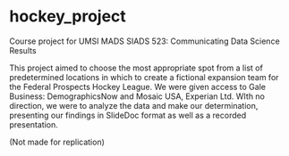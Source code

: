 # hockey_project
Course project for UMSI MADS SIADS 523: Communicating Data Science Results

This project aimed to choose the most appropriate spot from a list of predetermined locations in which to create a fictional expansion team for the Federal Prospects Hockey League.
We were given access to Gale Business: DemographicsNow and Mosaic USA, Experian Ltd. WIth no direction, we were to analyze the data and make our determination, presenting our findings in SlideDoc format as well as a recorded presentation.

(Not made for replication)
